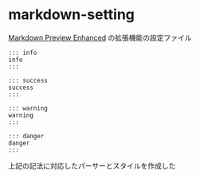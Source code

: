 # markdown-setting

[Markdown Preview Enhanced](https://marketplace.visualstudio.com/items?itemName=shd101wyy.markdown-preview-enhanced) の拡張機能の設定ファイル

```
::: info
info
:::

::: success
success
:::

::: warning
warning
:::

::: danger
danger
:::
```

上記の記法に対応したパーサーとスタイルを作成した
